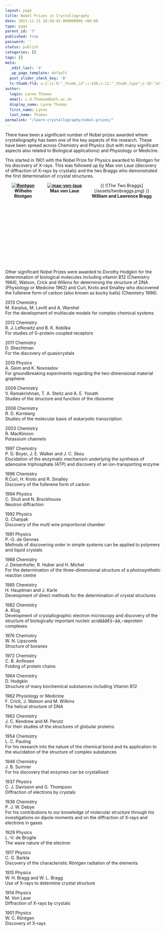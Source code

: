 ```yaml
---
layout: page
title: Nobel Prizes in Crystallography
date: 2013-11-21 18:58:45.000000000 +00:00
type: page
parent_id: '7'
published: true
password: ''
status: publish
categories: []
tags: []
meta:
  _edit_last: '4'
  _wp_page_template: default
  post_slider_check_key: '0'
  tc-thumb-fld: a:2:{s:9:"_thumb_id";i:438;s:11:"_thumb_type";s:10:"attachment";}
author:
  login: Lynne Thomas
  email: L.H.Thomas@bath.ac.uk
  display_name: Lynne Thomas
  first_name: Lynne
  last_name: Thomas
permalink: "/learn-crystallography/nobel-prizes/"
---
```

<p>There have been a significant number of Nobel prizes awarded where crystallography has been one of the key aspects of the research. These have been spread across Chemistry and Physics (but with many significant aspects also related to Biological applications) and Physiology or Medicine.</p>
<p>This started in 1901 with the Nobel Prize for Physics awarded to Röntgen for his discovery of X-rays. This was followed up by Max von Laue (discovery of diffraction of X-rays by crystals) and the two Braggs who demonstrated the first determination of crystal structures.</p>
<div style="width: 23%; padding: 0px 10pt 0px 0px; float: left; text-align: center;"><strong><a href="http://learn.crystallography.org.uk/wp-content/uploads/2013/11/Rontgon.jpg"><img class="aligncenter size-medium wp-image-438" alt="Rontgon" src="{{ site.baseurl }}/assets/Rontgon.jpg" width="189" height="266" /></a>Wilhelm Röntgen</strong></div>
<div style="width: 45%; padding: 0px 10pt 0px 0px; float: right; text-align: center;">
{{ ![The Two Braggs](/assets/twobraggs.png) }}
<strong>William and Lawrence Bragg</strong></div>
<div style="width: 23%; padding: 0px 10pt 0px 0px; float: right; text-align: center;"><strong><strong><a href="http://learn.crystallography.org.uk/wp-content/uploads/2013/11/max-von-laue.jpg"><img class="aligncenter size-medium wp-image-437" alt="max-von-laue" src="{{ site.baseurl }}/assets/max-von-laue-211x300.jpg" width="211" height="300" /></a>Max von Laue<strong></strong></strong></strong></div>
<p>&nbsp;</p>
<p>&nbsp;</p>
<p>&nbsp;</p>
<p>&nbsp;</p>
<p>&nbsp;</p>
<p>&nbsp;</p>
<p>&nbsp;</p>
<p>&nbsp;</p>
<p>&nbsp;</p>
<p>Other significant Nobel Prizes were awarded to Dorothy Hodgkin for the determination of biological molecules including vitamin B12 (Chemistry 1964), Watson, Crick and Wilkins for determining the structure of DNA (Physiology or Medicine 1962) and Curl, Kroto and Smalley who discovered the fullerene form of carbon (also known as bucky balls) (Chemistry 1996).</p>
<p>2013 Chemistry<br />
M. Karplus, M. Levitt and A. Warshel<br />
For the development of multiscale models for complex chemical systems</p>
<p>2012 Chemistry<br />
R. J. Lefkowitz and B. K. Kobilka<br />
For studies of G-protein-coupled receptors</p>
<p>2011 Chemistry<br />
D. Shechtman<br />
For the discovery of quasicrystals</p>
<p>2010 Physics<br />
A. Geim and K. Novoselov<br />
For groundbreaking experiments regarding the two-dimensional material graphene</p>
<p>2009 Chemistry<br />
V. Ramakrishnan, T. A. Steitz and A. E. Yonath<br />
Studies of the structure and function of the ribosome</p>
<p>2006 Chemistry<br />
R. D. Kornberg<br />
Studies of the molecular basis of eukaryotic transcription</p>
<p>2003 Chemistry<br />
R. MacKinnon<br />
Potassium channels</p>
<p>1997 Chemistry<br />
P. D. Boyer, J. E. Walker and J. C. Skou<br />
Elucidation of the enzymatic mechanism underlying the synthesis of adenosine triphosphate (ATP) and discovery of an ion-transporting enzyme</p>
<p>1996 Chemistry<br />
R.Curl, H. Kroto and R. Smalley<br />
Discovery of the fullerene form of carbon</p>
<p>1994 Physics<br />
C. Shull and N. Brockhouse<br />
Neutron diffraction</p>
<p>1992 Physics<br />
G. Charpak<br />
Discovery of the multi wire proportional chamber</p>
<p>1991 Physics<br />
P.-G. de Gennes<br />
Methods of discovering order in simple systems can be applied to polymers and liquid crystals</p>
<p>1988 Chemistry<br />
J. Deisenhofer, R. Huber and H. Michel<br />
For the determination of the three-dimensional structure of a photosynthetic reaction centre</p>
<p>1985 Chemistry<br />
H. Hauptman and J. Karle<br />
Development of direct methods for the determination of crystal structures</p>
<p>1982 Chemistry<br />
A. Klug<br />
Development of crystallographic electron microscopy and discovery of the structure of biologically important nucleic acidâââ€š¬ââ‚¬œprotein complexes</p>
<p>1976 Chemistry<br />
W. N. Lipscomb<br />
Structure of boranes</p>
<p>1972 Chemistry<br />
C. B. Anfinsen<br />
Folding of protein chains</p>
<p>1964 Chemistry<br />
D. Hodgkin<br />
Structure of many biochemical substances including Vitamin B12</p>
<p>1962 Physiology or Medicine<br />
F. Crick, J. Watson and M. Wilkins<br />
The helical structure of DNA</p>
<p>1962 Chemistry<br />
J. C. Kendrew and M. Perutz<br />
For their studies of the structures of globular proteins</p>
<p>1954 Chemistry<br />
L. C. Pauling<br />
For his research into the nature of the chemical bond and its application to the elucidation of the structure of complex substances</p>
<p>1946 Chemistry<br />
J. B. Sumner<br />
For his discovery that enzymes can be crystallised</p>
<p>1937 Physics<br />
C. J. Davisson and G. Thompson<br />
Diffraction of electrons by crystals</p>
<p>1936 Chemistry<br />
P. J. W. Debye<br />
For his contributions to our knowledge of molecular structure through his investigations on dipole moments and on the diffraction of X-rays and electrons in gases</p>
<p>1929 Physics<br />
L.-V. de Broglie<br />
The wave nature of the electron</p>
<p>1917 Physics<br />
C. G. Barkla<br />
Discovery of the characteristic Röntgen radiation of the elements</p>
<p>1915 Physics<br />
W. H. Bragg and W. L. Bragg<br />
Use of X-rays to determine crystal structure</p>
<p>1914 Physics<br />
M. Von Laue<br />
Diffraction of X-rays by crystals</p>
<p>1901 Physics<br />
W. C. Röntgen<br />
Discovery of X-rays</p>
